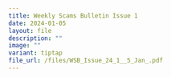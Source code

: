 ```yaml
---
title: Weekly Scams Bulletin Issue 1
date: 2024-01-05
layout: file
description: ""
image: ""
variant: tiptap
file_url: /files/WSB_Issue_24_1__5_Jan_.pdf
---
```

